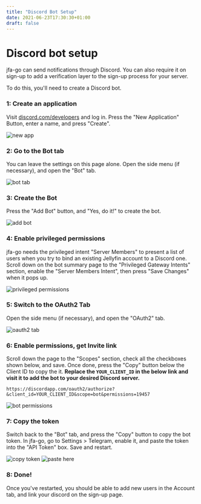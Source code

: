 ```yaml
---
title: "Discord Bot Setup"
date: 2021-06-23T17:30:30+01:00
draft: false
---
```


# Discord bot setup

jfa-go can send notifications through Discord. You can also require it on sign-up to add a verification layer to the sign-up process for your server.

To do this, you'll need to create a Discord bot.

### 1: Create an application
Visit [discord.com/developers](https://discord.com/developers) and log in. Press the "New Application" Button, enter a name, and press "Create".

![new app](/discord/1.jpg)

### 2: Go to the Bot tab
You can leave the settings on this page alone. Open the side menu (if necessary), and open the "Bot" tab.

![bot tab](/discord/2.jpg)

### 3: Create the Bot
Press the "Add Bot" button, and "Yes, do it!" to create the bot.

![add bot](/discord/3.jpg)

### 4: Enable privileged permissions
jfa-go needs the privileged intent "Server Members" to present a list of users when you try to bind an existing Jellyfin account to a Discord one. Scroll down on the bot summary page to the "Privileged Gateway Intents" section, enable the "Server Members Intent", then press "Save Changes" when it pops up.

![privileged permissions](/discord/4.jpg)

### 5: Switch to the OAuth2 Tab
Open the side menu (if necessary), and open the "OAuth2" tab.

![oauth2 tab](/discord/5.jpg)

### 6: Enable permissions, get Invite link
Scroll down the page to the "Scopes" section, check all the checkboxes shown below, and save. Once done, press the "Copy" button below the Client ID to copy the it. **Replace the `YOUR_CLIENT_ID` in the below link and visit it to add the bot to your desired Discord server.**

```url
https://discordapp.com/oauth2/authorize?&client_id=YOUR_CLIENT_ID&scope=bot&permissions=19457
```


![bot permissions](/discord/6.jpg)

### 7: Copy the token
Switch back to the "Bot" tab, and press the "Copy" button to copy the bot token. In jfa-go, go to Settings > Telegram, enable it, and paste the token into the "API Token" box. Save and restart.

![copy token](/discord/7.jpg)
![paste here](/discord/8.jpg)

### 8: Done!
Once you've restarted, you should be able to add new users in the Account tab, and link your discord on the sign-up page.
